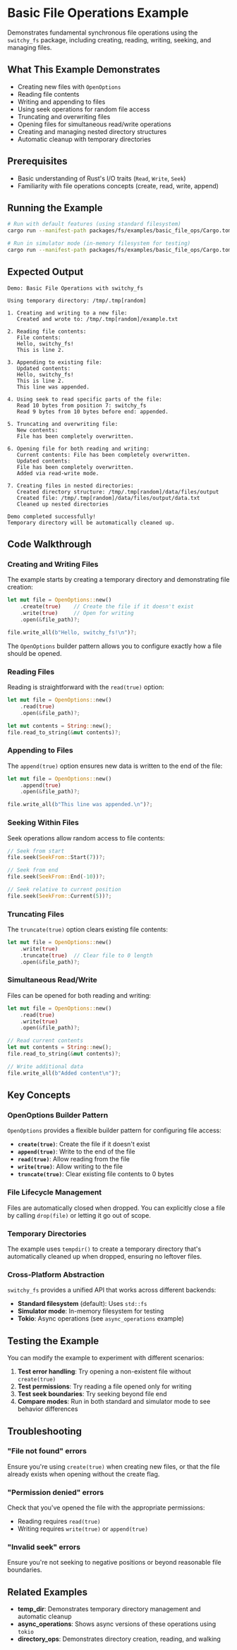 # Basic File Operations Example

Demonstrates fundamental synchronous file operations using the `switchy_fs` package, including creating, reading, writing, seeking, and managing files.

## What This Example Demonstrates

- Creating new files with `OpenOptions`
- Reading file contents
- Writing and appending to files
- Using seek operations for random file access
- Truncating and overwriting files
- Opening files for simultaneous read/write operations
- Creating and managing nested directory structures
- Automatic cleanup with temporary directories

## Prerequisites

- Basic understanding of Rust's I/O traits (`Read`, `Write`, `Seek`)
- Familiarity with file operations concepts (create, read, write, append)

## Running the Example

```bash
# Run with default features (using standard filesystem)
cargo run --manifest-path packages/fs/examples/basic_file_ops/Cargo.toml

# Run in simulator mode (in-memory filesystem for testing)
cargo run --manifest-path packages/fs/examples/basic_file_ops/Cargo.toml --no-default-features --features switchy_fs/simulator,switchy_fs/sync
```

## Expected Output

```
Demo: Basic File Operations with switchy_fs

Using temporary directory: /tmp/.tmp[random]

1. Creating and writing to a new file:
   Created and wrote to: /tmp/.tmp[random]/example.txt

2. Reading file contents:
   File contents:
   Hello, switchy_fs!
   This is line 2.

3. Appending to existing file:
   Updated contents:
   Hello, switchy_fs!
   This is line 2.
   This line was appended.

4. Using seek to read specific parts of the file:
   Read 10 bytes from position 7: switchy_fs
   Read 9 bytes from 10 bytes before end: appended.

5. Truncating and overwriting file:
   New contents:
   File has been completely overwritten.

6. Opening file for both reading and writing:
   Current contents: File has been completely overwritten.
   Updated contents:
   File has been completely overwritten.
   Added via read-write mode.

7. Creating files in nested directories:
   Created directory structure: /tmp/.tmp[random]/data/files/output
   Created file: /tmp/.tmp[random]/data/files/output/data.txt
   Cleaned up nested directories

Demo completed successfully!
Temporary directory will be automatically cleaned up.
```

## Code Walkthrough

### Creating and Writing Files

The example starts by creating a temporary directory and demonstrating file creation:

```rust
let mut file = OpenOptions::new()
    .create(true)    // Create the file if it doesn't exist
    .write(true)     // Open for writing
    .open(&file_path)?;

file.write_all(b"Hello, switchy_fs!\n")?;
```

The `OpenOptions` builder pattern allows you to configure exactly how a file should be opened.

### Reading Files

Reading is straightforward with the `read(true)` option:

```rust
let mut file = OpenOptions::new()
    .read(true)
    .open(&file_path)?;

let mut contents = String::new();
file.read_to_string(&mut contents)?;
```

### Appending to Files

The `append(true)` option ensures new data is written to the end of the file:

```rust
let mut file = OpenOptions::new()
    .append(true)
    .open(&file_path)?;

file.write_all(b"This line was appended.\n")?;
```

### Seeking Within Files

Seek operations allow random access to file contents:

```rust
// Seek from start
file.seek(SeekFrom::Start(7))?;

// Seek from end
file.seek(SeekFrom::End(-10))?;

// Seek relative to current position
file.seek(SeekFrom::Current(5))?;
```

### Truncating Files

The `truncate(true)` option clears existing file contents:

```rust
let mut file = OpenOptions::new()
    .write(true)
    .truncate(true)  // Clear file to 0 length
    .open(&file_path)?;
```

### Simultaneous Read/Write

Files can be opened for both reading and writing:

```rust
let mut file = OpenOptions::new()
    .read(true)
    .write(true)
    .open(&file_path)?;

// Read current contents
let mut contents = String::new();
file.read_to_string(&mut contents)?;

// Write additional data
file.write_all(b"Added content\n")?;
```

## Key Concepts

### OpenOptions Builder Pattern

`OpenOptions` provides a flexible builder pattern for configuring file access:

- **`create(true)`**: Create the file if it doesn't exist
- **`append(true)`**: Write to the end of the file
- **`read(true)`**: Allow reading from the file
- **`write(true)`**: Allow writing to the file
- **`truncate(true)`**: Clear existing file contents to 0 bytes

### File Lifecycle Management

Files are automatically closed when dropped. You can explicitly close a file by calling `drop(file)` or letting it go out of scope.

### Temporary Directories

The example uses `tempdir()` to create a temporary directory that's automatically cleaned up when dropped, ensuring no leftover files.

### Cross-Platform Abstraction

`switchy_fs` provides a unified API that works across different backends:

- **Standard filesystem** (default): Uses `std::fs`
- **Simulator mode**: In-memory filesystem for testing
- **Tokio**: Async operations (see `async_operations` example)

## Testing the Example

You can modify the example to experiment with different scenarios:

1. **Test error handling**: Try opening a non-existent file without `create(true)`
2. **Test permissions**: Try reading a file opened only for writing
3. **Test seek boundaries**: Try seeking beyond file end
4. **Compare modes**: Run in both standard and simulator mode to see behavior differences

## Troubleshooting

### "File not found" errors

Ensure you're using `create(true)` when creating new files, or that the file already exists when opening without the create flag.

### "Permission denied" errors

Check that you've opened the file with the appropriate permissions:

- Reading requires `read(true)`
- Writing requires `write(true)` or `append(true)`

### "Invalid seek" errors

Ensure you're not seeking to negative positions or beyond reasonable file boundaries.

## Related Examples

- **temp_dir**: Demonstrates temporary directory management and automatic cleanup
- **async_operations**: Shows async versions of these operations using `tokio`
- **directory_ops**: Demonstrates directory creation, reading, and walking
